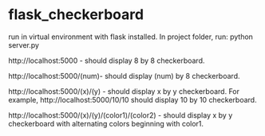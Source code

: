 # flask_checkerboard

run in virtual environment with flask installed. In project folder, run: python server.py

http://localhost:5000 - should display 8 by 8 checkerboard.

http://localhost:5000/(num)- should display (num) by 8 checkerboard.

http://localhost:5000/(x)/(y) - should display x by y checkerboard.  For example, http://localhost:5000/10/10 should display 10 by 10 checkerboard.  

http://localhost:5000/(x)/(y)/(color1)/(color2) - should display x by y checkerboard with alternating colors beginning with color1.

